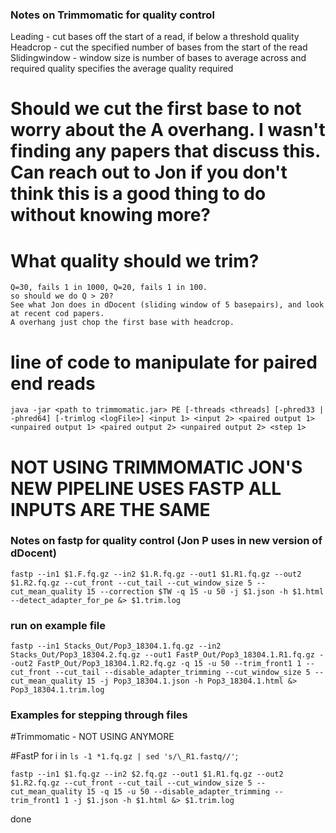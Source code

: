 ### Notes on Trimmomatic for quality control 
Leading - cut bases off the start of a read, if below a threshold quality
Headcrop - cut the specified number of bases from the start of the read
Slidingwindow - window size is number of bases to average across and required quality specifies the average quality required

# Should we cut the first base to not worry about the A overhang. I wasn't finding any papers that discuss this. Can reach out to Jon if you don't think this is a good thing to do without knowing more?
# What quality should we trim?
	Q=30, fails 1 in 1000, Q=20, fails 1 in 100. 
	so should we do Q > 20?
	See what Jon does in dDocent (sliding window of 5 basepairs), and look at recent cod papers. 
	A overhang just chop the first base with headcrop. 

# line of code to manipulate for paired end reads
	java -jar <path to trimmomatic.jar> PE [-threads <threads] [-phred33 | -phred64] [-trimlog <logFile>] <input 1> <input 2> <paired output 1> <unpaired output 1> <paired output 2> <unpaired output 2> <step 1>
# NOT USING TRIMMOMATIC JON'S NEW PIPELINE USES FASTP ALL INPUTS ARE THE SAME 

### Notes on fastp for quality control (Jon P uses in new version of dDocent)
	fastp --in1 $1.F.fq.gz --in2 $1.R.fq.gz --out1 $1.R1.fq.gz --out2 $1.R2.fq.gz --cut_front --cut_tail --cut_window_size 5 --cut_mean_quality 15 --correction $TW -q 15 -u 50 -j $1.json -h $1.html --detect_adapter_for_pe &> $1.trim.log 

### run on example file
	fastp --in1 Stacks_Out/Pop3_18304.1.fq.gz --in2 Stacks_Out/Pop3_18304.2.fq.gz --out1 FastP_Out/Pop3_18304.1.R1.fq.gz --out2 FastP_Out/Pop3_18304.1.R2.fq.gz -q 15 -u 50 --trim_front1 1 --cut_front --cut_tail --disable_adapter_trimming --cut_window_size 5 --cut_mean_quality 15 -j Pop3_18304.1.json -h Pop3_18304.1.html &> Pop3_18304.1.trim.log

### Examples for stepping through files 
#Trimmomatic - NOT USING ANYMORE
<!-- for infile in *_1.fastq.gz
 do
   base=$(basename ${infile} _1.fastq.gz)
   trimmomatic PE ${infile} ${base}_2.fastq.gz \
                ${base}_1.trim.fastq.gz ${base}_1un.trim.fastq.gz \
                ${base}_2.trim.fastq.gz ${base}_2un.trim.fastq.gz \
                SLIDINGWINDOW:4:20 MINLEN:25 ILLUMINACLIP:NexteraPE-PE.fa:2:40:15 
 done -->


<!-- for i in `ls -1 *1.fq.gz | sed 's/\_R1.fastq//'`; 
do 
	echo trimmomatic PE -phred33 $i\_1.fq.gz $i\_2.fq.gz $i\_R1_paired.fq.gz $i\_R1_unpaired.fq.gz $i\_R2_paired.fq.gz $i\_R2_unpaired.fq.gz ILLUMINACLIP:contams_forward_rev.fa:2:30:10 LEADING:3 TRAILING:3 SLIDINGWINDOW:4:15 MINLEN:36 >> cmd_file; 
done -->

#FastP
for i in `ls -1 *1.fq.gz | sed 's/\_R1.fastq//'`;

	fastp --in1 $1.fq.gz --in2 $2.fq.gz --out1 $1.R1.fq.gz --out2 $1.R2.fq.gz --cut_front --cut_tail --cut_window_size 5 --cut_mean_quality 15 -q 15 -u 50 --disable_adapter_trimming --trim_front1 1 -j $1.json -h $1.html &> $1.trim.log 

done
